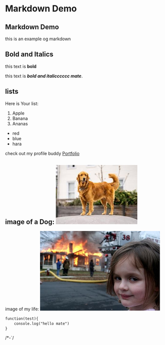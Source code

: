 # Markdown Demo
## Markdown Demo

this is an example og markdown

## Bold and Italics

this text is **bold**

this text is **_bold and italicccccc mate_**.

## lists 

Here is Your list:

1. Apple
2. Banana
3. Ananas

- red
- blue
- hara


check out my profile buddy [Portfolio](https://github.com/DhruvShah28)

image of a Dog:
![this is a image of a dog](dog.jpg)
---
image of my life:
![this is a image of my current situation](Disaster_Girl.jpg)

```
function(test){
    console.log("hello mate")
}
```

/*-`/